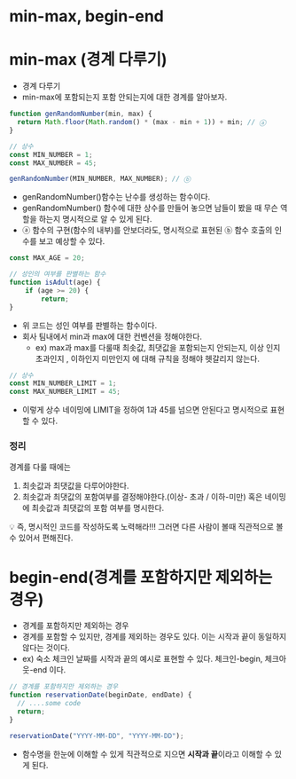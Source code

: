 # min-max, begin-end

# min-max (경계 다루기)

- 경계 다루기
- min-max에 포함되는지 포함 안되는지에 대한 경계를 알아보자.

```jsx
function genRandomNumber(min, max) {
  return Math.floor(Math.random() * (max - min + 1)) + min; // ⓐ
}

// 상수
const MIN_NUMBER = 1;
const MAX_NUMBER = 45;

genRandomNumber(MIN_NUMBER, MAX_NUMBER); // ⓑ
```

- genRandomNumber()함수는 난수를 생성하는 함수이다.
- genRandomNumber() 함수에 대한 상수를 만들어 놓으면 남들이 봤을 때 무슨 역할을 하는지 명시적으로 알 수 있게 된다.
- ⓐ 함수의 구현(함수의 내부)를 안보더라도, 명시적으로 표현된 ⓑ 함수 호출의 인수를 보고 예상할 수 있다.

```jsx
const MAX_AGE = 20;

// 성인의 여부를 판별하는 함수
function isAdult(age) {
	if (age >= 20) {
		return;
}
```

- 위 코드는 성인 여부를 판별하는 함수이다.
- 회사 팀내에서 min과 max에 대한 컨벤션을 정해야한다.
  - ex) max과 max를 다룰때 최솟값, 최댓값을 포함되는지 안되는지, 이상 인지 초과인지 , 이하인지 미만인지 에 대해 규칙을 정해야 헷갈리지 않는다.

```jsx
// 상수
const MIN_NUMBER_LIMIT = 1;
const MAX_NUMBER_LIMIT = 45;
```

- 이렇게 상수 네이밍에 LIMIT을 정하여 1과 45를 넘으면 안된다고 명시적으로 표현할 수 있다.

### 정리

경계를 다룰 때에는

1. 최솟값과 최댓값을 다루어야한다.
2. 최솟값과 최댓값의 포함여부를 결정해야한다.(이상- 초과 / 이하-미만) 혹은 네이밍에 최솟값과 최댓값의 포함 여부를 명시한다.

<aside>
💡 즉, 명시적인 코드를 작성하도록 노력해라!!! 그러면 다른 사람이 볼때 직관적으로 볼 수 있어서 편해진다.

</aside>

# begin-end(경계를 포함하지만 제외하는 경우)

- 경계를 포함하지만 제외하는 경우
- 경계를 포함할 수 있지만, 경계를 제외하는 경우도 있다. 이는 시작과 끝이 동일하지 않다는 것이다.
- ex) 숙소 체크인 날짜를 시작과 끝의 예시로 표현할 수 있다. 체크인-begin, 체크아웃-end 이다.

```jsx
// 경계를 포함하지만 제외하는 경우
function reservationDate(beginDate, endDate) {
  // ....some code
  return;
}

reservationDate("YYYY-MM-DD", "YYYY-MM-DD");
```

- 함수명을 한눈에 이해할 수 있게 직관적으로 지으면 **시작과 끝**이라고 이해할 수 있게 된다.
